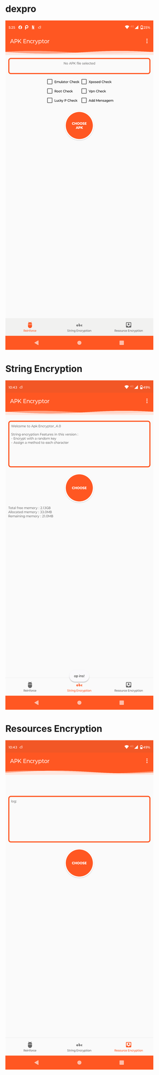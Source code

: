 # dexpro

<img src="https://github.com/eucmods/dexpro/blob/main/Screenshot_20250323-172533.png" alt="Apk Encryptor">

# String Encryption
<img src="https://github.com/eucmods/dexpro/blob/main/Screenshot_20250324-224326.png" alt="String Encryption">

# Resources Encryption
<img src="https://github.com/eucmods/dexpro/blob/main/Screenshot_20250324-224329.png" alt="Resources Encryption">
